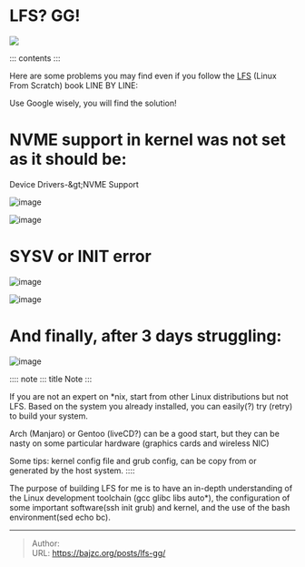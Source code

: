 # LFS? GG!


![](/images/NEOFETCH.jpeg)

::: contents
:::

Here are some problems you may find even if you follow the
[LFS](https://www.linuxfromscratch.org/lfs/view/stable/) (Linux From
Scratch) book LINE BY LINE:

Use Google wisely, you will find the solution!

# NVME support in kernel was not set as it should be:

Device Drivers-\&gt;NVME Support

![image](/images/NVME_SSD.jpeg)

![image](/images/NVME_ERROR.jpeg)

# SYSV or INIT error

![image](/images/SYSV_ERROR.jpeg)

![image](/images/INIT_ERROR.jpeg)

# And finally, after 3 days struggling:

![image](/images/FIRST_BOOT.jpeg)

:::: note
::: title
Note
:::

If you are not an expert on \*nix, start from other Linux distributions
but not LFS. Based on the system you already installed, you can
easily(?) try (retry) to build your system.

Arch (Manjaro) or Gentoo (liveCD?) can be a good start, but they can be
nasty on some particular hardware (graphics cards and wireless NIC)

Some tips: kernel config file and grub config, can be copy from or
generated by the host system.
::::

The purpose of building LFS for me is to have an in-depth understanding
of the Linux development toolchain (gcc glibc libs auto\*), the
configuration of some important software(ssh init grub) and kernel, and
the use of the bash environment(sed echo bc).


---

> Author:   
> URL: https://bajzc.org/posts/lfs-gg/  

